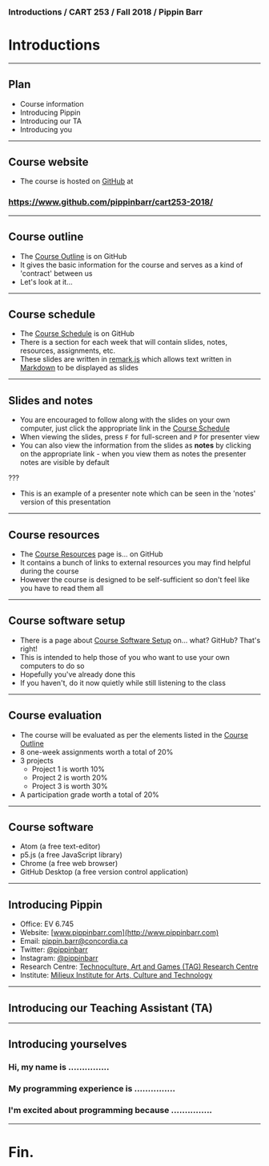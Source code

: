### Introductions / CART 253 / Fall 2018 / Pippin Barr

# Introductions

---

## Plan

- Course information
- Introducing Pippin
- Introducing our TA
- Introducing you

---

## Course website

- The course is hosted on [GitHub](https://www.github.com/) at

### https://www.github.com/pippinbarr/cart253-2018/

---

## Course outline

- The [Course Outline](../../course-information/Course-Outline.md) is on GitHub
- It gives the basic information for the course and serves as a kind of 'contract' between us
- Let's look at it...

---

## Course schedule

- The [Course Schedule](../../course-information/Course-Schedule.md/) is on GitHub
- There is a section for each week that will contain slides, notes, resources, assignments, etc.
- These slides are written in [remark.js](https://github.com/gnab/remark) which allows text written in [Markdown](https://github.com/adam-p/markdown-here/wiki/Markdown-Cheatsheet) to be displayed as slides

---

## Slides and notes

- You are encouraged to follow along with the slides on your own computer, just click the appropriate link in the [Course Schedule](../../course-information/Course-Schedule.md/)
- When viewing the slides, press `F` for full-screen and `P` for presenter view
- You can also view the information from the slides as __notes__ by clicking on the appropriate link - when you view them as notes the presenter notes are visible by default

???

- This is an example of a presenter note which can be seen in the 'notes' version of this presentation

---

## Course resources

- The [Course Resources](../../course-information/Course-Schedule.md) page is... on GitHub
- It contains a bunch of links to external resources you may find helpful during the course
- However the course is designed to be self-sufficient so don't feel like you have to read them all

---

## Course software setup

- There is a page about [Course Software Setup](../../course-information/Course-Software-Setup.md) on... what? GitHub? That's right!
- This is intended to help those of you who want to use your own computers to do so
- Hopefully you've already done this
- If you haven't, do it now quietly while still listening to the class

---

## Course evaluation

- The course will be evaluated as per the elements listed in the [Course Outline](https://www.github.com/pippinbarr/cart253-2018/wiki/Course-Outline#Evaluation)
- 8 one-week assignments worth a total of 20%
- 3 projects
  - Project 1 is worth 10%
  - Project 2 is worth 20%
  - Project 3 is worth 30%
- A participation grade worth a total of 20%

---

## Course software

- Atom (a free text-editor)
- p5.js (a free JavaScript library)
- Chrome (a free web browser)
- GitHub Desktop (a free version control application)

---

## Introducing Pippin

- Office: EV 6.745
- Website: [www.pippinbarr.com](http://www.pippinbarr.com)
- Email: [pippin.barr@concordia.ca](mailto:pippin.barr@concordia.ca)
- Twitter: [@pippinbarr](http://www.twitter.com/pippinbarr)
- Instagram: [@pippinbarr](http://www.instagram.com/pippinbarr)
- Research Centre: [Technoculture, Art and Games (TAG) Research Centre](http://tag.hexagram.ca)
- Institute: [Milieux Institute for Arts, Culture and Technology](http://milieux.concordia.ca)

---

## Introducing our Teaching Assistant (TA)

---

## Introducing yourselves

### Hi, my name is ...............

### My programming experience is ...............

### I'm excited about programming because ...............

---

# Fin.
